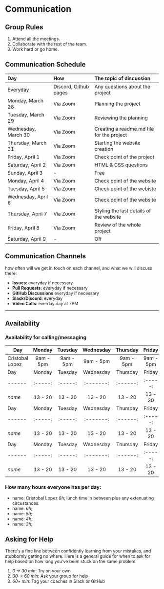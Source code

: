 # Communication

## Group Rules

<!-- any general rules you'd like to set for your group? -->

1. Attend all the meetings.
2. Collaborate with the rest of the team.
3. Work hard or go home.

## Communication Schedule

| Day | How |The topic of discussion|
|:--- | :--- | :--- |
| Everyday | Discord, Github pages| Any questions about the project|
| Monday, March 28 | Via Zoom | Planning the project |
| Tuesday, March 29| Via Zoom | Reviewing the planning|
| Wednesday, March 30| Via Zoom | Creating a readme.md file for the project|
| Thursday, March 31| Via Zoom | Starting the website creation|
| Friday, April 1| Via Zoom | Check point of the project|
| Saturday, April 2| Via Zoom | HTML & CSS questions|
| Sunday, April 3| - | Free|
| Monday, April 4| Via Zoom | Check point of the website |
| Tuesday, April 5| Via Zoom | Check point of the webiste|
| Wednesday, April 6| Via Zoom | Check point of the website|
| Thursday, April 7| Via Zoom | Styling the last details of the website|
| Friday, April 8| Via Zoom | Review of the whole project|
| Saturday, April 9| - | Off|


## Communication Channels

how often will we get in touch on each channel, and what we will discuss there:

- **Issues**: everyday if necessary
- **Pull Requests**: everyday if necessary
- **GitHub Discussions** everyday if necessary
- **Slack/Discord**: everyday
- **Video Calls**: everday day at 7PM

---

## Availability

### Availability for calling/messaging

| Day    | Monday  | Tuesday | Wednesday | Thursday | Friday  | Saturday | Sunday  |
| ------ | :-----: | :-----: | :-------: | :------: | :-----: | :------: | :-----: |
| Cristobal Lopez | 9am - 5pm | 9am - 5pm |  9am - 5pm  | 9am - 5pm  | 9am - 5pm | 9am - 5pm | off
| Day    | Monday  | Tuesday | Wednesday | Thursday | Friday  | Saturday | Sunday  |
| ------ | :-----: | :-----: | :-------: | :------: | :-----: | :------: | :-----: |
| _name_ | 13 - 20 | 13 - 20 |  13 - 20  | 13 - 20  | 13 - 20 | 13 - 20  | 13 - 20 |
| Day    | Monday  | Tuesday | Wednesday | Thursday | Friday  | Saturday | Sunday  |
| ------ | :-----: | :-----: | :-------: | :------: | :-----: | :------: | :-----: |
| _name_ | 13 - 20 | 13 - 20 |  13 - 20  | 13 - 20  | 13 - 20 | 13 - 20  | 13 - 20 |
| Day    | Monday  | Tuesday | Wednesday | Thursday | Friday  | Saturday | Sunday  |
| ------ | :-----: | :-----: | :-------: | :------: | :-----: | :------: | :-----: |
| _name_ | 13 - 20 | 13 - 20 |  13 - 20  | 13 - 20  | 13 - 20 | 13 - 20  | 13 - 20 |

### How many hours everyone has per day:

- name: Cristobal Lopez _8h_; lunch time in between plus any extenuating circustances.
- name: _6h_;
- name: _5h_;
- name: _4h_;
- name: _3h_;

## Asking for Help

There's a fine line between confidently learning from your mistakes, and
stubbornly getting no where. Here is a general guide for when to ask for help
based on how long you've been stuck on the same problem:

1. _0 -> 30 min_: Try on your own
2. _30 -> 60 min_: Ask your group for help
3. _60+ min_: Tag your coaches in Slack or GitHub
```

